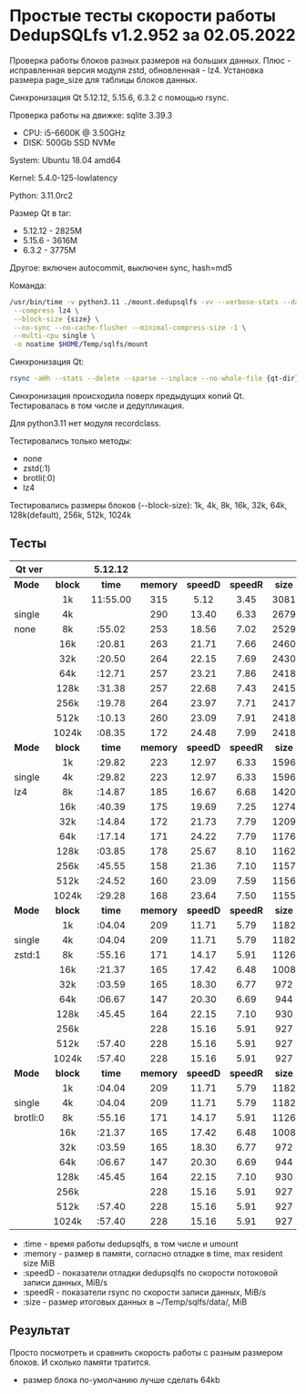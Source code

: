 # Простые тесты скорости работы DedupSQLfs v1.2.952 за 02.05.2022

Проверка работы блоков разных размеров на больших данных.
Плюс - исправленная версия модуля zstd, обновленная - lz4.
Установка размера page_size для таблицы блоков данных.

Cинхронизация Qt 5.12.12, 5.15.6, 6.3.2 с помощью rsync.

Проверка работы на движке: sqlite 3.39.3

- CPU: i5-6600K @ 3.50GHz
- DISK: 500Gb SSD NVMe

System: Ubuntu 18.04 amd64

Kernel: 5.4.0-125-lowlatency

Python: 3.11.0rc2

Размер Qt в tar:

* 5.12.12 - 2825M
* 5.15.6 - 3616M
* 6.3.2 - 3775M

Другое: включен autocommit, выключен sync, hash=md5

Команда:
```sh
/usr/bin/time -v python3.11 ./mount.dedupsqlfs -vv --verbose-stats --data $HOME/Temp/sqlfs/data/ \
 --compress lz4 \
 --block-size {size} \
 --no-sync --no-cache-flusher --minimal-compress-size -1 \
 --multi-cpu single \
 -o noatime $HOME/Temp/sqlfs/mount
```

Синхронизация Qt:
```sh
rsync -aHh --stats --delete --sparse --inplace --no-whole-file {qt-dir}/ $HOME/Temp/sqlfs/mount/Qt/ && sudo umount $HOME/Temp/sqlfs/mount
```

Синхронизация происходила поверх предыдущих копий Qt. Тестировалась в том числе и дедупликация.

Для python3.11 нет модуля recordclass.

Тестировались только методы:

* none
* zstd(:1)
* brotli(:0)
* lz4

Тестировались размеры блоков (--block-size): 1k, 4k, 8k, 16k, 32k, 64k, 128k(default), 256k, 512k, 1024k

## Тесты

| Qt ver   |           | 5.12.12                                                ||||| 5.15.6                                                 ||||| 6.3.2                                                  |||||
|----------|:---------:|:--------:|:----------:|:----------:|:----------:|:--------:|:--------:|:----------:|:----------:|:----------:|:--------:|:--------:|:----------:|:----------:|:----------:|:--------:|
| **Mode** | **block** | **time** | **memory** | **speedD** | **speedR** | **size** | **time** | **memory** | **speedD** | **speedR** | **size** | **time** | **memory** | **speedD** | **speedR** | **size** |
|          |   1k      | 11:55.00 | 315        | 5.12       | 3.45       | 3081     | 12:20.68 | 423        | 7.68       | 2.87       | 5689     | 13:27.17 | 466        | 7.40      | 2.69       | 8379     |
| single   |   4k      |   | 290        | 13.40      | 6.33       | 2679     | 6:47.20  | 404        | 15.66      | 5.22       | 4964     | 7:05.35  | 439        | 16.57      | 5.11       | 7351     |
| none     |   8k      | :55.02  | 253        | 18.56      | 7.02       | 2529     | 5:56.67  | 406        | 22.23      | 5.89       | 4721     | 6:33.41  | 463        | 23.78      | 5.51       | 7018     |
|          |  16k      | :20.81  | 263        | 21.71      | 7.66       | 2460     | 5:16.88  | 388        | 27.60      | 6.53       | 4620     | 5:45.42  | 448        | 29.34      | 6.24       | 6913     |
|          |  32k      | :20.50  | 264        | 22.15      | 7.69       | 2430     | 5:32.13  | 389        | 26.98      | 6.17       | 4600     | 6:15.19  | 398        | 28.00      | 5.72       | 6912     |
|          |  64k      | :12.71  | 257        | 23.21      | 7.86       | 2418     | 5:27.70  | 363        | 30.15      | 6.23       | 4591     | 6:07.70  | 413        | 32.32      | 5.85       | 6939     |
|          | 128k      | :31.38  | 257        | 22.68      | 7.43       | 2415     | 5:03.59  | 422        | 33.75      | 6.69       | 4601     | 6:23.24  | 407        | 33.31      | 5.59       | 6988     |
|          | 256k      | :19.78  | 264        | 23.97      | 7.71       | 2417     | 5:57.18  | 377        | 31.48      | 5.69       | 4604     | 5:56.41  | 447        | 36.13      | 6.03       | 6991     |
|          | 512k      | :10.13  | 260        | 23.09      | 7.91       | 2418     | 5:10.51  | 429        | 33.24      | 6.58       | 4614     | 5:48.11  | 428        | 36.07      | 6.15       | 7040     |
|          | 1024k     | :08.35  | 172        | 24.48      | 7.99       | 2418     | 5:35.82  | 369        | 31.55      | 6.04       | 4629     | 5:30.74  | 420        | 38.04      | 6.47       | 7071     |
| **Mode** | **block** | **time** | **memory** | **speedD** | **speedR** | **size** | **time** | **memory** | **speedD** | **speedR** | **size** | **time** | **memory** | **speedD** | **speedR** | **size** |
|          |   1k      | :29.82  | 223        | 12.97      | 6.33       | 1596     | 6:45.08  | 326        | 17.24      | 5.16       | 2888     | 6:58.44  | 409        | 16.99      | 5.18       | 4182     |
| single   |   4k      | :29.82  | 223        | 12.97      | 6.33       | 1596     | 6:45.08  | 326        | 17.24      | 5.16       | 2888     | 6:58.44  | 409        | 16.99      | 5.18       | 4182     |
| lz4      |   8k      | :14.87  | 185        | 16.67      | 6.68       | 1420     | 6:25.13  | 329        | 18.94      | 5.39       | 2568     | 6:42.77  | 357        | 24.86      | 5.34       | 3728     |
|          |  16k      | :40.39  | 175        | 19.69      | 7.25       | 1274     | 5:21.05  | 340        | 27.84      | 6.43       | 2305     | 6:00.84  | 340        | 25.82      | 5.98       | 3329     |
|          |  32k      | :14.84  | 172        | 21.73      | 7.79       | 1209     | 5:12.77  | 319        | 29.21      | 6.55       | 2181     | 5:52.37  | 250        | 32.37      | 6.13       | 3162     |
|          |  64k      | :17.14  | 171        | 24.22      | 7.79       | 1176     | 5:08.42  | 260        | 31.52      | 6.64       | 2135     | 5:34.60  | 253        | 33.94      | 6.44       | 3096     |
|          | 128k      | :03.85  | 178        | 25.67      | 8.10       | 1162     | 5:07.88  | 251        | 32.72      | 6.62       | 2095     | 5:39.03  | 254        | 33.84      | 6.33       | 3053     |
|          | 256k      | :45.55  | 158        | 21.36      | 7.10       | 1157     | 5:32.51  | 241        | 32.09      | 6.10       | 2087     | 5:49.64  | 254        | 33.72      | 6.11       | 3048     |
|          | 512k      | :24.52  | 160        | 23.09      | 7.59       | 1156     | 5:11.43  | 258        | 35.83      | 6.53       | 2110     | 5:34.47  | 263        | 36.31      | 6.45       | 3056     |
|          | 1024k     | :29.28  | 168        | 23.64      | 7.50       | 1155     | 5:17.19  | 240        | 33.68      | 6.41       | 2089     | 5:29.65  | 267        | 37.09      | 6.51       | 3053     |
| **Mode** | **block** | **time** | **memory** | **speedD** | **speedR** | **size** | **time** | **memory** | **speedD** | **speedR** | **size** | **time** | **memory** | **speedD** | **speedR** | **size** |
|          |   1k      | :04.04  | 209        | 11.71      | 5.79       | 1182     | 7:08.63  | 286        | 14.79      | 4.87       | 2069     | 8:52.62  | 268        | 15.47      | 4.06       | 2948     |
| single   |   4k      | :04.04  | 209        | 11.71      | 5.79       | 1182     | 7:08.63  | 286        | 14.79      | 4.87       | 2069     | 8:52.62  | 268        | 15.47      | 4.06       | 2948     |
| zstd:1   |   8k      | :55.16  | 171        | 14.17      | 5.91       | 1126     | 7:04.76  | 242        | 17.95      | 4.88       | 2002     | 7:29.87  | 253        | 19.66      | 4.78       | 2887     |
|          |  16k      | :21.37  | 165        | 17.42      | 6.48       | 1008     | 6:10.03  | 236        | 24.54      | 5.57       | 1771     | 6:45.55  | 259        | 22.83      | 5.33       | 2533     |
|          |  32k      | :03.59  | 165        | 18.30      | 6.77       | 972      | 6:03.49  | 241        | 26.98      | 5.80       | 1668     | 6:28.88  | 232        | 25.84      | 5.51       | 2391     |
|          |  64k      | :06.67  | 147        | 20.30      | 6.69       | 944      | 5:38.83  | 224        | 28.80      | 6.01       | 1622     | 6:03.44  | 250        | 28.97      | 5.93       | 2319     |
|          | 128k      | :45.45  | 164        | 22.15      | 7.10       | 930      | 5:20.29  | 255        | 31.11      | 6.35       | 1587     | 6:03.64  | 256        | 29.88      | 5.93       | 2277     |
|          | 256k      |   | 228        | 15.16      | 5.91       | 927      | 6:57.40  | 228        | 15.16      | 5.91       | 927      | 8:15.96  | 276        | 18.68      | 5.60       | 1805     |
|          | 512k      | :57.40  | 228        | 15.16      | 5.91       | 927      | 6:57.40  | 228        | 15.16      | 5.91       | 927      | 8:15.96  | 276        | 18.68      | 5.60       | 1805     |
|          | 1024k     | :57.40  | 228        | 15.16      | 5.91       | 927      | 6:57.40  | 228        | 15.16      | 5.91       | 927      | 8:15.96  | 276        | 18.68      | 5.60       | 1805     |
| **Mode** | **block** | **time** | **memory** | **speedD** | **speedR** | **size** | **time** | **memory** | **speedD** | **speedR** | **size** | **time** | **memory** | **speedD** | **speedR** | **size** |
|          |   1k      | :04.04  | 209        | 11.71      | 5.79       | 1182     | 7:08.63  | 286        | 14.79      | 4.87       | 2069     | 8:52.62  | 268        | 15.47      | 4.06       | 2948     |
| single   |   4k      | :04.04  | 209        | 11.71      | 5.79       | 1182     | 7:08.63  | 286        | 14.79      | 4.87       | 2069     | 8:52.62  | 268        | 15.47      | 4.06       | 2948     |
| brotli:0 |   8k      | :55.16  | 171        | 14.17      | 5.91       | 1126     | 7:04.76  | 242        | 17.95      | 4.88       | 2002     | 7:29.87  | 253        | 19.66      | 4.78       | 2887     |
|          |  16k      | :21.37  | 165        | 17.42      | 6.48       | 1008     | 6:10.03  | 236        | 24.54      | 5.57       | 1771     | 6:45.55  | 259        | 22.83      | 5.33       | 2533     |
|          |  32k      | :03.59  | 165        | 18.30      | 6.77       | 972      | 6:03.49  | 241        | 26.98      | 5.80       | 1668     | 6:28.88  | 232        | 25.84      | 5.51       | 2391     |
|          |  64k      | :06.67  | 147        | 20.30      | 6.69       | 944      | 5:38.83  | 224        | 28.80      | 6.01       | 1622     | 6:03.44  | 250        | 28.97      | 5.93       | 2319     |
|          | 128k      | :45.45  | 164        | 22.15      | 7.10       | 930      | 5:20.29  | 255        | 31.11      | 6.35       | 1587     | 6:03.64  | 256        | 29.88      | 5.93       | 2277     |
|          | 256k      |   | 228        | 15.16      | 5.91       | 927      | 6:57.40  | 228        | 15.16      | 5.91       | 927      | 8:15.96  | 276        | 18.68      | 5.60       | 1805     |
|          | 512k      | :57.40  | 228        | 15.16      | 5.91       | 927      | 6:57.40  | 228        | 15.16      | 5.91       | 927      | 8:15.96  | 276        | 18.68      | 5.60       | 1805     |
|          | 1024k     | :57.40  | 228        | 15.16      | 5.91       | 927      | 6:57.40  | 228        | 15.16      | 5.91       | 927      | 8:15.96  | 276        | 18.68      | 5.60       | 1805     |

* :time   - время работы dedupsqlfs, в том числе и umount
* :memory - размер в памяти, согласно отладке в time, max resident size MiB
* :speedD - показатели отладки dedupsqlfs по скорости потоковой записи данных, MiB/s
* :speedR - показатели rsync по скорости записи данных, MiB/s
* :size   - размер итоговых данных в ~/Temp/sqlfs/data/, MiB

## Результат

Просто посмотреть и сравнить скорость работы с разным размером блоков. И сколько памяти тратится.

- размер блока по-умолчанию лучше сделать 64kb
